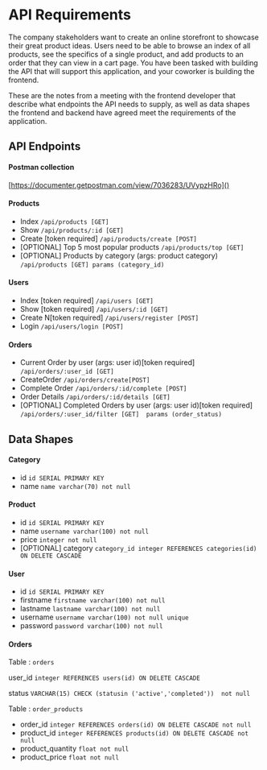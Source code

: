 # API Requirements

The company stakeholders want to create an online storefront to showcase their great product ideas. Users need to be able to browse an index of all products, see the specifics of a single product, and add products to an order that they can view in a cart page. You have been tasked with building the API that will support this application, and your coworker is building the frontend.

These are the notes from a meeting with the frontend developer that describe what endpoints the API needs to supply, as well as data shapes the frontend and backend have agreed meet the requirements of the application.

## API Endpoints

#### Postman collection

[https://documenter.getpostman.com/view/7036283/UVypzHRo]()

#### Products

- Index `/api/products [GET]`
- Show `/api/products/:id [GET]`
- Create [token required] `/api/products/create [POST]`
- [OPTIONAL] Top 5 most popular products `/api/products/top [GET]`
- [OPTIONAL] Products by category (args: product category) `/api/products [GET] params (category_id) `

#### Users

- Index [token required] `/api/users [GET]`
- Show [token required] `/api/users/:id [GET]`
- Create N[token required] `/api/users/register [POST]`
- Login `/api/users/login [POST]`

#### Orders

- Current Order by user (args: user id)[token required] `/api/orders/:user_id [GET]`
- CreateOrder `/api/orders/create[POST]`
- Complete Order `/api/orders/:id/complete [POST]`
- Order Details `/api/orders/:id/details [GET]`
- [OPTIONAL] Completed Orders by user (args: user id)[token required] `/api/orders/:user_id/filter [GET]  params (order_status) `

## Data Shapes

#### Category

- id `id SERIAL PRIMARY KEY`
- name `name varchar(70) not null`

#### Product

- id `id SERIAL PRIMARY KEY`
- name `username varchar(100) not null`
- price `integer not null`
- [OPTIONAL] category `category_id integer REFERENCES categories(id) ON DELETE CASCADE`

#### User

- id `id SERIAL PRIMARY KEY`
- firstname `firstname varchar(100) not null`
- lastname `lastname varchar(100) not null`
- username `username varchar(100) not null unique`
- password `password varchar(100) not null`

#### Orders

Table : `orders`

user_id `integer REFERENCES users(id) ON DELETE CASCADE`

  status `VARCHAR(15) CHECK (statusin ('active','completed'))  not null`

Table : `order_products`

- order_id `integer REFERENCES orders(id) ON DELETE CASCADE not null`
- product_id `integer REFERENCES products(id) ON DELETE CASCADE not null`
- product_quantity `float not null`
- product_price `float not null`

